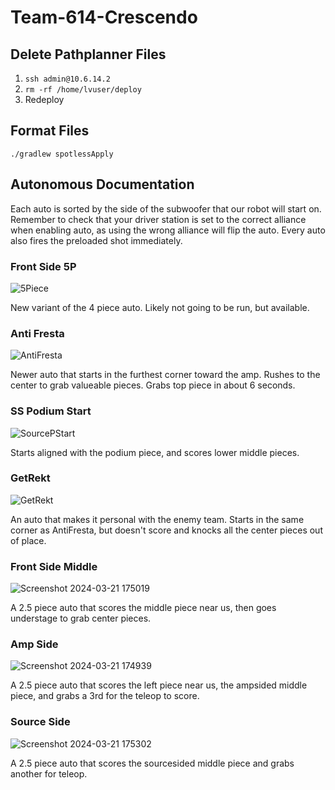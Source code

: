 # Team-614-Crescendo

## Delete Pathplanner Files

1. `ssh admin@10.6.14.2`
2. `rm -rf /home/lvuser/deploy`
3. Redeploy

## Format Files

```
./gradlew spotlessApply
```

## Autonomous Documentation

Each auto is sorted by the side of the subwoofer that our robot will start on.
Remember to check that your driver station is set to the correct alliance when enabling auto, as using the wrong alliance will flip the auto. Every auto also fires the preloaded shot immediately.

### Front Side 5P

![5Piece](https://github.com/team614frc/Team-614-Crescendo/assets/102235153/78ecd2b0-5690-4729-b833-556b1d069bc6)

New variant of the 4 piece auto. Likely not going to be run, but available.

### Anti Fresta

![AntiFresta](https://github.com/team614frc/Team-614-Crescendo/assets/102235153/603c1c44-3b99-4192-bef4-454fb61807d7)

Newer auto that starts in the furthest corner toward the amp. Rushes to the center to grab valueable pieces. Grabs top piece in about 6 seconds.

### SS Podium Start

![SourcePStart](https://github.com/team614frc/Team-614-Crescendo/assets/102235153/a70c9578-5637-4068-a2e5-ee7a1f3154ea)

Starts aligned with the podium piece, and scores lower middle pieces.

### GetRekt

![GetRekt](https://github.com/team614frc/Team-614-Crescendo/assets/102235153/6c3d76b5-2cbd-493a-82a4-cfd3b28fbb5e)

An auto that makes it personal with the enemy team. Starts in the same corner as AntiFresta, but doesn't score and knocks all the center pieces out of place.

### Front Side Middle

![Screenshot 2024-03-21 175019](https://github.com/team614frc/Team-614-Crescendo/assets/102235153/3546cc26-8220-48c9-b1fb-9db4a081a873)

A 2.5 piece auto that scores the middle piece near us, then goes understage to grab center pieces.

### Amp Side

![Screenshot 2024-03-21 174939](https://github.com/team614frc/Team-614-Crescendo/assets/102235153/dedeb56c-34ef-49f0-bc88-cc92132fdb00)

A 2.5 piece auto that scores the left piece near us, the ampsided middle piece, and grabs a 3rd for the teleop to score.

### Source Side

![Screenshot 2024-03-21 175302](https://github.com/team614frc/Team-614-Crescendo/assets/102235153/1d4665d5-305a-4c1c-a0a3-122789ff2b97)

A 2.5 piece auto that scores the sourcesided middle piece and grabs another for teleop.
